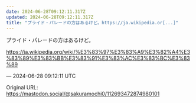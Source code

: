 ```yaml
---
date: 2024-06-28T09:12:11.317Z
updated: 2024-06-28T09:12:11.317Z
title: "プライド・パレードの方はあるけど。https://ja.wikipedia.or[...]"
---
```


<p>プライド・パレードの方はあるけど。</p><p><a href="https://ja.wikipedia.org/wiki/%E3%83%97%E3%83%A9%E3%82%A4%E3%83%89%E3%83%BB%E3%83%91%E3%83%AC%E3%83%BC%E3%83%89" target="_blank" rel="nofollow noopener" translate="no"><span class="invisible">https://</span><span class="ellipsis">ja.wikipedia.org/wiki/%E3%83%9</span><span class="invisible">7%E3%83%A9%E3%82%A4%E3%83%89%E3%83%BB%E3%83%91%E3%83%AC%E3%83%BC%E3%83%89</span></a></p>

&mdash; 2024-06-28 09:12:11 UTC

Original URL: https://mastodon.social/@sakuramochi0/112693472874980101
